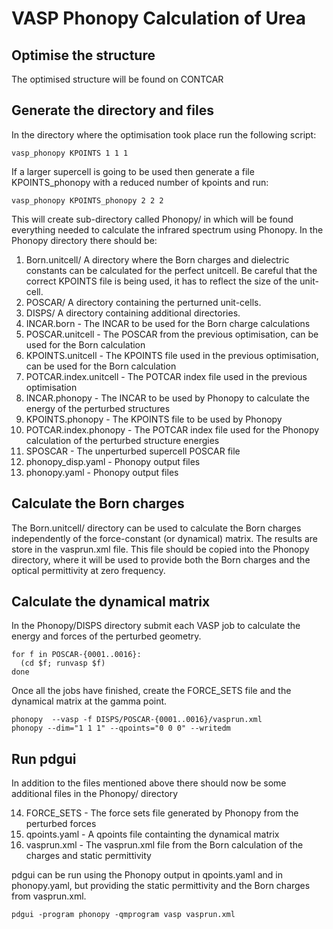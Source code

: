 # VASP Phonopy Calculation of Urea

## Optimise the structure
The optimised structure will be found on CONTCAR

## Generate the directory and files
In the directory where the optimisation took place run the following script:

```
vasp_phonopy KPOINTS 1 1 1
```
If a larger supercell is going to be used then generate a file KPOINTS_phonopy with a reduced number of kpoints and run:

```
vasp_phonopy KPOINTS_phonopy 2 2 2
```

This will create sub-directory called Phonopy/ in which will be found everything needed to calculate the infrared spectrum using Phonopy.
In the Phonopy directory there should be:

1. Born.unitcell/ A directory where the Born charges and dielectric constants can be calculated for the perfect unitcell.  Be careful that the correct KPOINTS file is being used, it has to reflect the size of the unit-cell.
2. POSCAR/ A directory containing the perturned unit-cells.
3. DISPS/  A directory containing additional directories.
4. INCAR.born            - The INCAR to be used for the Born charge calculations
5. POSCAR.unitcell       - The POSCAR from the previous optimisation, can be used for the Born calculation
6. KPOINTS.unitcell      - The KPOINTS file used in the previous optimisation, can be used for the Born calculation
7. POTCAR.index.unitcell - The POTCAR index file used in the previous optimisation
8. INCAR.phonopy         - The INCAR to be used by Phonopy to calculate the energy of the perturbed structures
9. KPOINTS.phonopy       - The KPOINTS file to be used by Phonopy
10. POTCAR.index.phonopy - The POTCAR index file used for the Phonopy calculation of the perturbed structure energies
11. SPOSCAR              - The unperturbed supercell POSCAR file
12. phonopy_disp.yaml    - Phonopy output files
13. phonopy.yaml         - Phonopy output files


## Calculate the Born charges
The Born.unitcell/ directory can be used to calculate the Born charges independently of the force-constant (or dynamical) matrix.  The results are store in the vasprun.xml file.
This file should be copied into the Phonopy directory, where it will be used to provide both the Born charges and the optical permittivity at zero frequency.

## Calculate the dynamical matrix
In the Phonopy/DISPS directory submit each VASP job to calculate the energy and forces of the perturbed geometry.

```
for f in POSCAR-{0001..0016}:
  (cd $f; runvasp $f)
done
```

Once all the jobs have finished, create the FORCE_SETS file and the dynamical matrix at the gamma point.
```
phonopy  --vasp -f DISPS/POSCAR-{0001..0016}/vasprun.xml
phonopy --dim="1 1 1" --qpoints="0 0 0" --writedm
```

## Run pdgui
In addition to the files mentioned above there should now be some additional files in the Phonopy/ directory

14. FORCE_SETS     - The force sets file generated by Phonopy from the perturbed forces
15. qpoints.yaml   - A qpoints file containting the dynamical matrix
16. vasprun.xml    - The vasprun.xml file from the Born calculation of the charges and static permittivity

pdgui can be run using the Phonopy output in qpoints.yaml and in phonopy.yaml, but providing the static permittivity and the Born charges from vasprun.xml.

```
pdgui -program phonopy -qmprogram vasp vasprun.xml

